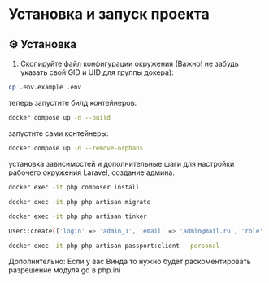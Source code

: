 # Установка и запуск проекта

## ⚙️ Установка

1. Скопируйте файл конфигурации окружения (Важно! не забудь указать свой GID и UID для группы докера):

```bash
cp .env.example .env
```

теперь запустите билд контейнеров:
```bash
docker compose up -d --build
```

запустите сами контейнеры:
```bash
docker compose up -d --remove-orphans
```

установка зависимостей и дополнительные шаги для настройки рабочего окружения Laravel, создание админа.
```bash
docker exec -it php composer install
```

```bash
docker exec -it php php artisan migrate
```

```bash
docker exec -it php php artisan tinker
```

```bash
User::create(['login' => 'admin_1', 'email' => 'admin@mail.ru', 'role' => 3, 'password' => bcrypt('вставь_свой_пароль')])
```

```bash
docker exec -it php php artisan passport:client --personal
```

Дополнительно: Если у вас Винда то нужно будет раскоментировать разрешение модуля gd в php.ini
